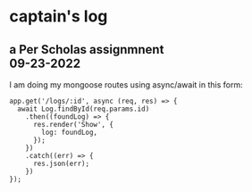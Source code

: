 # captain's log

a Per Scholas assignmnent   
09-23-2022  
-----------

I am doing my mongoose routes using async/await in this form:   
```
app.get('/logs/:id', async (req, res) => {
  await Log.findById(req.params.id)
    .then((foundLog) => {
      res.render('Show', {
        log: foundLog,
      });
    })   
    .catch((err) => { 
      res.json(err);
    }) 
});
```
